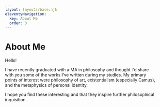 ```yaml
---
layout: layouts/base.njk
eleventyNavigation:
  key: About Me
  order: 3
---
```

# About Me

Hello! 

I have recently graduated with a MA in philosophy and thought I'd share with you some of the works I've written during my studies. My primary points of interest were philosophy of art, existentialism (especially Camus), and the metaphysics of personal identity. 

I hope you find these interesting and that they inspire further philosophical inquisition. 


